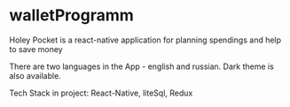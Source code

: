 # walletProgramm
Holey Pocket is a react-native application for planning spendings and help to save money

There are two languages in the App - english and russian.
Dark theme  is also available.

Tech Stack in project:
React-Native, liteSql, Redux
